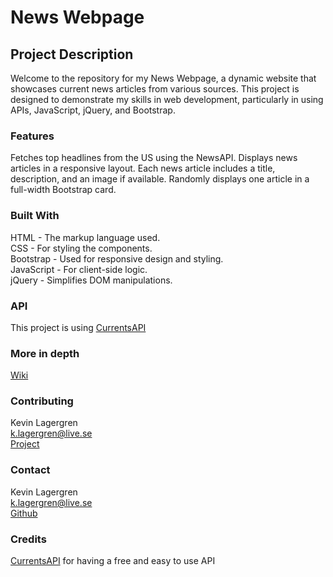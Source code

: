 # News Webpage
## Project Description
Welcome to the repository for my News Webpage, a dynamic website that showcases current news articles from various sources. This project is designed to demonstrate my skills in web development, particularly in using APIs, JavaScript, jQuery, and Bootstrap.


### Features
Fetches top headlines from the US using the NewsAPI.
Displays news articles in a responsive layout.
Each news article includes a title, description, and an image if available.
Randomly displays one article in a full-width Bootstrap card.

### Built With
HTML - The markup language used.  
CSS - For styling the components.  
Bootstrap - Used for responsive design and styling.  
JavaScript - For client-side logic.  
jQuery - Simplifies DOM manipulations.

### API  
This project is using [CurrentsAPI](https://currentsapi.services/en)

### More in depth
[Wiki](https://github.com/Lagergrenk/fe23-vh1-kevin-lagergren/wiki)

### Contributing
Kevin Lagergren  
k.lagergren@live.se  
[Project](https://github.com/Lagergrenk/fe23-vh1-kevin-lagergren/)



### Contact 
Kevin Lagergren  
k.lagergren@live.se  
[Github](https://github.com/Lagergrenk/)  

### Credits  
[CurrentsAPI](https://currentsapi.services/en) for having a free and easy to use API
